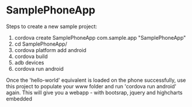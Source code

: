 SamplePhoneApp
==============
Steps to create a new sample project:

  1. cordova create SamplePhoneApp com.sample.app "SamplePhoneApp"
  2. cd SamplePhoneApp/
  3. cordova platform add android
  4. cordova build
  5. adb devices
  6. cordova run android


Once the 'hello-world' equivalent is loaded on the phone successfully, use this project to populate your www folder and run 'cordova run android' again. This will give you a webapp - with bootsrap, jquery and highcharts embedded
  
